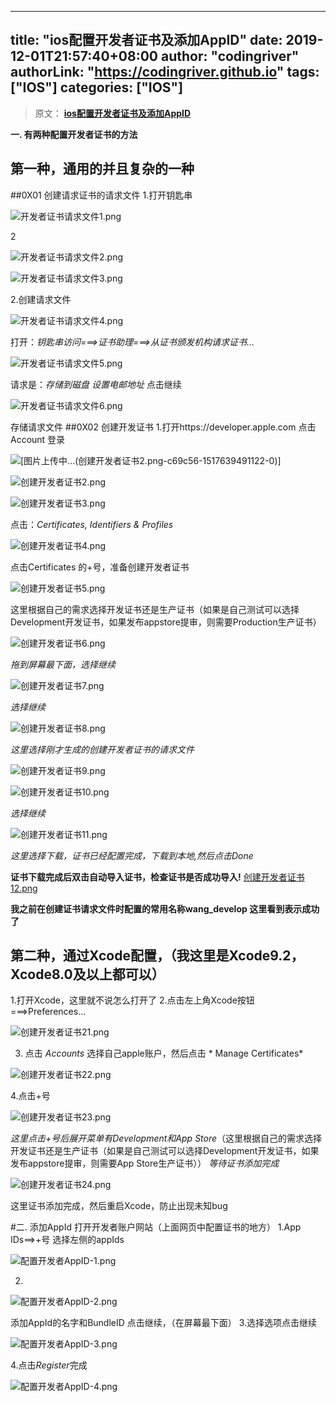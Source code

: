 ﻿
---
title: "ios配置开发者证书及添加AppID"
date: 2019-12-01T21:57:40+08:00
author: "codingriver"
authorLink: "https://codingriver.github.io"
tags: ["IOS"]
categories: ["IOS"]
---

<!--more-->
>原文： [**ios配置开发者证书及添加AppID**](https://www.jianshu.com/p/ee83dc090b20)

**一. 有两种配置开发者证书的方法**
## 第一种，通用的并且复杂的一种
##0X01 创建请求证书的请求文件
  1.打开钥匙串


![开发者证书请求文件1.png](https://cdn.jsdelivr.net/gh/codingriver/cdn/texs/1095643-3c1099f5a8c6b7f0.png)  



2

![开发者证书请求文件2.png](https://cdn.jsdelivr.net/gh/codingriver/cdn/texs/1095643-87d16259a7fd86ad.png)  




![开发者证书请求文件3.png](https://cdn.jsdelivr.net/gh/codingriver/cdn/texs/1095643-9162cd518a4824f4.png)  

2.创建请求文件



![开发者证书请求文件4.png](https://cdn.jsdelivr.net/gh/codingriver/cdn/texs/1095643-a179cd60b065d1ae.png)  

打开：*钥匙串访问===>证书助理===>从证书颁发机构请求证书...*



![开发者证书请求文件5.png](https://cdn.jsdelivr.net/gh/codingriver/cdn/texs/1095643-28c509ebed45a12f.png)  

请求是：*存储到磁盘*
*设置电邮地址*
点击继续


![开发者证书请求文件6.png](https://cdn.jsdelivr.net/gh/codingriver/cdn/texs/1095643-4f7c1d6eb8791e83.png)  

存储请求文件
##0X02 创建开发证书
1.打开https://developer.apple.com 点击Account 登录

![[图片上传中...(创建开发者证书2.png-c69c56-1517639491122-0)]
](https://cdn.jsdelivr.net/gh/codingriver/cdn/texs/1095643-f017dfd4c9ea901a.png)



![创建开发者证书2.png](https://cdn.jsdelivr.net/gh/codingriver/cdn/texs/1095643-2b64c98e0c19c5e4.png)  




![创建开发者证书3.png](https://cdn.jsdelivr.net/gh/codingriver/cdn/texs/1095643-425ddfe1e5281860.png)  


点击：*Certificates, Identifiers & Profiles*


![创建开发者证书4.png](https://cdn.jsdelivr.net/gh/codingriver/cdn/texs/1095643-1b4524e663b64ebf.png)  

点击Certificates 的+号，准备创建开发者证书


![创建开发者证书5.png](https://cdn.jsdelivr.net/gh/codingriver/cdn/texs/1095643-9f3d59546a22ffd0.png)  

这里根据自己的需求选择开发证书还是生产证书（如果是自己测试可以选择Development开发证书，如果发布appstore提审，则需要Production生产证书）



![创建开发者证书6.png](https://cdn.jsdelivr.net/gh/codingriver/cdn/texs/1095643-400d94cbef0fc850.png)  

*拖到屏幕最下面，选择继续*



![创建开发者证书7.png](https://cdn.jsdelivr.net/gh/codingriver/cdn/texs/1095643-53c8dfc36a1285e3.png)  

*选择继续*


![创建开发者证书8.png](https://cdn.jsdelivr.net/gh/codingriver/cdn/texs/1095643-8ed297c64eb13a77.png)  

*这里选择刚才生成的创建开发者证书的请求文件*


![创建开发者证书9.png](https://cdn.jsdelivr.net/gh/codingriver/cdn/texs/1095643-d36cf6cbfbb2fd74.png)  



![创建开发者证书10.png](https://cdn.jsdelivr.net/gh/codingriver/cdn/texs/1095643-1cfff855cb956cf8.png)  

*选择继续*


![创建开发者证书11.png](https://cdn.jsdelivr.net/gh/codingriver/cdn/texs/1095643-c2ed8e152fc833bb.png)  

*这里选择下载，证书已经配置完成，下载到本地,然后点击Done*

**证书下载完成后双击自动导入证书，检查证书是否成功导入!**
[创建开发者证书12.png](https://cdn.jsdelivr.net/gh/codingriver/cdn/texs/1095643-90bf059efbd967be.png)

**我之前在创建证书请求文件时配置的常用名称wang_develop 这里看到表示成功了**

## 第二种，通过Xcode配置，（我这里是Xcode9.2，Xcode8.0及以上都可以）
1.打开Xcode，这里就不说怎么打开了
2.点击左上角Xcode按钮===>Preferences...


![创建开发者证书21.png](https://cdn.jsdelivr.net/gh/codingriver/cdn/texs/1095643-47911c2aa385a337.png)  

3. 点击 *Accounts* 选择自己apple账户，然后点击 * Manage Certificates*


![创建开发者证书22.png](https://cdn.jsdelivr.net/gh/codingriver/cdn/texs/1095643-e60370cfb454a271.png)  


4.点击+号


![创建开发者证书23.png](https://cdn.jsdelivr.net/gh/codingriver/cdn/texs/1095643-766b45adcc0bc4eb.png)  


*这里点击+号后展开菜单有Development和App Store*（这里根据自己的需求选择开发证书还是生产证书（如果是自己测试可以选择Development开发证书，如果发布appstore提审，则需要App Store生产证书））
*等待证书添加完成*


![创建开发者证书24.png](https://cdn.jsdelivr.net/gh/codingriver/cdn/texs/1095643-0dc121553d666943.png)  

这里证书添加完成，然后重启Xcode，防止出现未知bug

#二.  添加AppId
打开开发者账户网站（上面网页中配置证书的地方）
1.App IDs==>+号
选择左侧的appIds


![配置开发者AppID-1.png](https://cdn.jsdelivr.net/gh/codingriver/cdn/texs/1095643-6fa59263807032c8.png)  

2.


![配置开发者AppID-2.png](https://cdn.jsdelivr.net/gh/codingriver/cdn/texs/1095643-3b6dded1164aac38.png)  

添加AppId的名字和BundleID
点击继续，（在屏幕最下面）
3.选择选项点击继续


![配置开发者AppID-3.png](https://cdn.jsdelivr.net/gh/codingriver/cdn/texs/1095643-d0ce20fcc5961fa9.png)  


4.点击*Register*完成


![配置开发者AppID-4.png](https://cdn.jsdelivr.net/gh/codingriver/cdn/texs/1095643-f7b559b6ce9b9753.png)  






